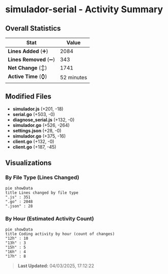 # simulador-serial - Activity Summary 

## Overall Statistics

| Stat                   | Value                                                             |
| ---------------------- | ----------------------------------------------------------------- |
| **Lines Added** (➕)   | 2084                                          |
| **Lines Removed** (➖) | 343                                        |
| **Net Change** (↕)    | 1741                |
| **Active Time** (⌚)   | 52 minutes |


## Modified Files
- **simulador.js** (+201, -18)
- **serial.go** (+503, -0)
- **diagnose_serial.js** (+132, -0)
- **simulador.go** (+526, -264)
- **settings.json** (+28, -0)
- **simulador.go** (+375, -16)
- **client.go** (+132, -0)
- **client.go** (+187, -45)

## Visualizations

### By File Type (Lines Changed)

```mermaid
pie showData
title Lines changed by file type
".js" : 351
".go" : 2048
".json" : 28
```

### By Hour (Estimated Activity Count)

```mermaid
pie showData
title Coding activity by hour (count of changes)
"12h" : 10
"13h" : 3
"15h" : 5
"16h" : 4
"17h" : 8
```


> **Last Updated:** 04/03/2025, 17:12:22